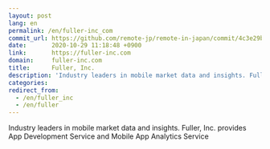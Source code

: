 ```yaml
---
layout: post
lang: en
permalink: /en/fuller-inc_com
commit_url: https://github.com/remote-jp/remote-in-japan/commit/4c3e29bc7d0e3a67f179183cbd0118fb6a39b2d3
date:       2020-10-29 11:18:48 +0900
link:       https://fuller-inc.com
domain:     fuller-inc.com
title:      Fuller, Inc.
description: 'Industry leaders in mobile market data and insights. Fuller, Inc. provides App Development Service and Mobile App Analytics Service'
categories: 
redirect_from:
  - /en/fuller_inc
  - /en/fuller
---
```


<p>Industry leaders in mobile market data and insights. Fuller, Inc. provides App Development Service and Mobile App Analytics Service</p>
